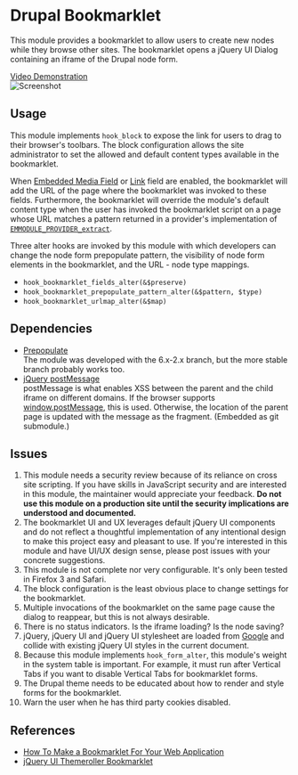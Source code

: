 <!-- $Id$ -->

Drupal Bookmarklet
==================

This module provides a bookmarklet to allow users to create new nodes while they browse other sites. The bookmarklet opens a jQuery UI Dialog containing an iframe of the Drupal node form.

[Video Demonstration](http://vimeo.com/11202911)  
![Screenshot](http://img.skitch.com/20100425-r5jkna852yjrxa9kftu7qxmhms.png "Drupal bookmarklet in action")

Usage
-----
This module implements `hook_block` to expose the link for users to drag to their browser's toolbars. The block configuration allows the site administrator to set the allowed and default content types available in the bookmarklet.

When [Embedded Media Field](http://drupal.org/project/emfield) or [Link](http://drupal.org/project/link) field are enabled, the bookmarklet will add the URL of the page where the bookmarklet was invoked to these fields. Furthermore, the bookmarklet will override the module's default content type when the user has invoked the bookmarklet script on a page whose URL matches a pattern returned in a provider's implementation of [`EMMODULE_PROVIDER_extract`](http://api.lullabot.com/EMMODULE_PROVIDER_extract).

Three alter hooks are invoked by this module with which developers can change the node form prepopulate pattern, the visibility of node form elements in the bookmarklet, and the URL - node type mappings.

* `hook_bookmarklet_fields_alter(&$preserve)`
* `hook_bookmarklet_prepopulate_pattern_alter(&$pattern, $type)`
* `hook_bookmarklet_urlmap_alter(&$map)`

Dependencies
------------
* [Prepopulate](http://drupal.org/project/prepopulate)  
  The module was developed with the 6.x-2.x branch, but the more stable branch probably works too.
* [jQuery postMessage](http://github.com/cowboy/jquery-postmessage/)  
  postMessage is what enables XSS between the parent and the child iframe on different domains. If the browser supports [window.postMessage](https://developer.mozilla.org/en/DOM/window.postMessage), this is used. Otherwise, the location of the parent page is updated with the message as the fragment. (Embedded as git submodule.)

Issues
------
1. This module needs a security review because of its reliance on cross site scripting. If you have skills in JavaScript security and are interested in this module, the maintainer would appreciate your feedback. **Do not use this module on a production site until the security implications are understood and documented.**
2. The bookmarklet UI and UX leverages default jQuery UI components and do not reflect a thoughtful implementation of any intentional design to make this project easy and pleasant to use. If you're interested in this module and have UI/UX design sense, please post issues with your concrete suggestions.
3. This module is not complete nor very configurable. It's only been tested in Firefox 3 and Safari.
4. The block configuration is the least obvious place to change settings for the bookmarklet.
5. Multiple invocations of the bookmarklet on the same page cause the dialog to reappear, but this is not always desirable.
6. There is no status indicators. Is the iframe loading? Is the node saving?
7. jQuery, jQuery UI and jQuery UI stylesheet are loaded from [Google](http://code.google.com/apis/ajaxlibs/documentation/index.html) and collide with existing jQuery UI styles in the current document.
8. Because this module implements `hook_form_alter`, this module's weight in the system table is important. For example, it must run after Vertical Tabs if you want to disable Vertical Tabs for bookmarklet forms.
9. The Drupal theme needs to be educated about how to render and style forms for the bookmarklet.
10. Warn the user when he has third party cookies disabled.

References
----------
* [How To Make a Bookmarklet For Your Web Application](http://betterexplained.com/articles/how-to-make-a-bookmarklet-for-your-web-application/)
* [jQuery UI Themeroller Bookmarklet](http://jqueryui.com/themeroller/developertool/developertool.js.php)

